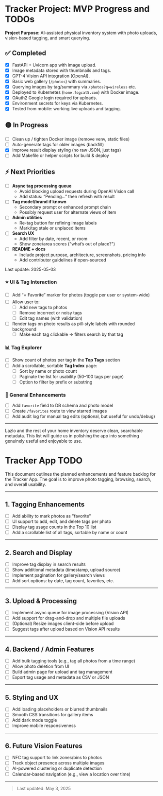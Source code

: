 # Tracker Project: MVP Progress and TODOs

**Project Purpose**: AI-assisted physical inventory system with photo uploads, vision-based tagging, and smart querying.

## ✅ Completed
- [x] FastAPI + Uvicorn app with image upload.
- [x] Image metadata stored with thumbnails and tags.
- [x] GPT-4 Vision API integration (OpenAI).
- [x] Basic web gallery (`/photos`) with summaries.
- [x] Querying images by tag/summary via `/photos?q=wireless` etc.
- [x] Deployed to Kubernetes (`home.fogcat5.com`) with Docker image.
- [x] OAuth2 Google login required for uploads.
- [x] Environment secrets for keys via Kubernetes.
- [x] Tested from mobile: working live uploads and tagging.

## 🟡 In Progress
- [ ] Clean up / tighten Docker image (remove venv, static files)
- [ ] Auto-generate tags for older images (backfill)
- [x] Improve result display styling (no raw JSON, just tags)
- [ ] Add Makefile or helper scripts for build & deploy

## ⚡️ Next Priorities
- [ ] **Async tag processing queue**
  - Avoid blocking upload requests during OpenAI Vision call
  - Add status: “Pending…” then refresh with result
- [ ] **Tag model/brand if known**
  - Secondary prompt or enhanced prompt chain
  - Possibly request user for alternate views of item
- [ ] **Admin utilities**
  - Re-tag button for refining image labels
  - Mark/tag stale or unplaced items
- [ ] **Search UX**
  - Add filter by date, recent, or room
  - Show zone/area scores ("what’s out of place?")
- [ ] **README + docs**
  - Include project purpose, architecture, screenshots, pricing info
  - Add contributor guidelines if open-sourced


Last update: 2025-05-03

### ⭐ UI & Tag Interaction
- [ ] Add “⭐ Favorite” marker for photos (toggle per user or system-wide)
- [ ] Allow user to:
  - [ ] Add new tags to photos
  - [ ] Remove incorrect or noisy tags
  - [ ] Edit tag names (with validation)
- [ ] Render tags on photo results as pill-style labels with rounded background
  - [ ] Make each tag clickable → filters search by that tag

### 📊 Tag Explorer
- [ ] Show count of photos per tag in the **Top Tags** section
- [ ] Add a scrollable, sortable **Tag Index** page:
  - [ ] Sort by name or photo count
  - [ ] Paginate the list for usability (50–100 tags per page)
  - [ ] Option to filter by prefix or substring

### 🔁 General Enhancements
- [ ] Add `favorite` field to DB schema and photo model
- [ ] Create `/favorites` route to view starred images
- [ ] Add audit log for manual tag edits (optional, but useful for undo/debug)

---

Lazlo and the rest of your home inventory deserve clean, searchable metadata. This list will guide us in polishing the app into something genuinely useful and enjoyable to use.
# Tracker App TODO

This document outlines the planned enhancements and feature backlog for the Tracker App. The goal is to improve photo tagging, browsing, search, and overall usability.

---

## 1. Tagging Enhancements
- [ ] Add ability to mark photos as "favorite"
- [ ] UI support to add, edit, and delete tags per photo
- [ ] Display tag usage counts in the Top 10 list
- [ ] Add a scrollable list of all tags, sortable by name or count

---

## 2. Search and Display
- [ ] Improve tag display in search results
- [ ] Show additional metadata (timestamp, upload source)
- [ ] Implement pagination for gallery/search views
- [ ] Add sort options: by date, tag count, favorites, etc.

---

## 3. Upload & Processing
- [ ] Implement async queue for image processing (Vision API)
- [ ] Add support for drag-and-drop and multiple file uploads
- [ ] (Optional) Resize images client-side before upload
- [ ] Suggest tags after upload based on Vision API results

---

## 4. Backend / Admin Features
- [ ] Add bulk tagging tools (e.g., tag all photos from a time range)
- [ ] Allow photo deletion from UI
- [ ] Build admin page for upload and tag management
- [ ] Export tag usage and metadata as CSV or JSON

---

## 5. Styling and UX
- [ ] Add loading placeholders or blurred thumbnails
- [ ] Smooth CSS transitions for gallery items
- [ ] Add dark mode toggle
- [ ] Improve mobile responsiveness

---

## 6. Future Vision Features
- [ ] NFC tag support to link zones/bins to photos
- [ ] Track object presence across multiple images
- [ ] AI-powered clustering or duplicate detection
- [ ] Calendar-based navigation (e.g., view a location over time)

---

> Last updated: May 3, 2025
